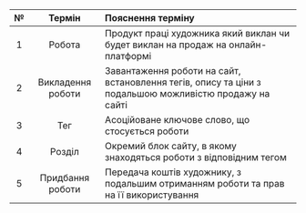 |№|Термін|Пояснення терміну|
|:-:|:-:|:-|
|1|Робота|Продукт праці художника який виклан чи будет виклан на продаж на онлайн-платформі|
|2|Викладення роботи|Завантаження роботи на сайт, встановлення тегів, опису та ціни з подальшою можливістю продажу на сайті|
|3|Тег|Aсоційоване ключове слово, що стосується роботи|
|4|Розділ|Окремий блок сайту, в якому знаходяться роботи з відповідним тегом|
|5|Придбання роботи|Передача коштів художнику, з подальшим отриманням роботи та прав на її використування|
